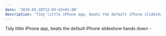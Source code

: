 ```yaml
---
date: '2010-03-28T12:03:43+01:00'
description: 'Tidy little iPhone app, beats the default iPhone slideshow hands down - '
---
```

Tidy little iPhone app, beats the default iPhone slideshow hands down - 
